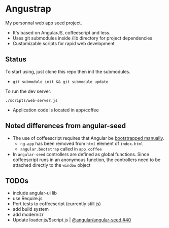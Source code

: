 # Angustrap

My personnal web app seed project. 
- It's based on AngularJS, coffeescript and less. 
- Uses git submodules inside /lib directory for project dependencies
- Customizable scripts for rapid web development 


## Status

To start using, just clone this repo then init the submodules. 

* `git submodule init && git submodule update`

To run the dev server:

`./scripts/web-server.js`

- Application code is located in app/coffee

## Noted differences from angular-seed
* The use of coffeescript requires that Angular be [bootstrapped manually](http://docs.angularjs.org/guide/bootstrap).
	* `ng-app` has been removed from `html` element of `index.html`
	* `angular.bootstrap` called in  `app.coffee`
* In `angular-seed` controllers are defined as global functions.  Since coffeescript runs in an anonymous function, the controllers need to be attached directly to the `window` object

## TODOs

- include angular-ui lib
- use Require.js
- Port tests to coffeescript (currently still js)
- add build system
- add modernizr
- Update loader.js/$script.js | [@angular/angular-seed #40](https://github.com/angular/angular-seed/issues/40)
